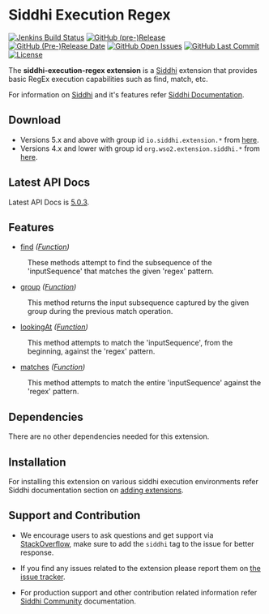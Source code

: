 Siddhi Execution Regex
======================================

  [![Jenkins Build Status](https://wso2.org/jenkins/job/siddhi/job/siddhi-execution-regex/badge/icon)](https://wso2.org/jenkins/job/siddhi/job/siddhi-execution-regex/)
  [![GitHub (pre-)Release](https://img.shields.io/github/release/siddhi-io/siddhi-execution-regex/all.svg)](https://github.com/siddhi-io/siddhi-execution-regex/releases)
  [![GitHub (Pre-)Release Date](https://img.shields.io/github/release-date-pre/siddhi-io/siddhi-execution-regex.svg)](https://github.com/siddhi-io/siddhi-execution-regex/releases)
  [![GitHub Open Issues](https://img.shields.io/github/issues-raw/siddhi-io/siddhi-execution-regex.svg)](https://github.com/siddhi-io/siddhi-execution-regex/issues)
  [![GitHub Last Commit](https://img.shields.io/github/last-commit/siddhi-io/siddhi-execution-regex.svg)](https://github.com/siddhi-io/siddhi-execution-regex/commits/master)
  [![License](https://img.shields.io/badge/License-Apache%202.0-blue.svg)](https://opensource.org/licenses/Apache-2.0)

The **siddhi-execution-regex extension** is a <a target="_blank" href="https://siddhi.io/">Siddhi</a> extension that provides basic RegEx execution capabilities such as find, match, etc.

For information on <a target="_blank" href="https://siddhi.io/">Siddhi</a> and it's features refer <a target="_blank" href="https://siddhi.io/redirect/docs.html">Siddhi Documentation</a>. 

## Download

* Versions 5.x and above with group id `io.siddhi.extension.*` from <a target="_blank" href="https://mvnrepository.com/artifact/io.siddhi.extension.execution.regex/siddhi-execution-regex/">here</a>.
* Versions 4.x and lower with group id `org.wso2.extension.siddhi.*` from <a target="_blank" href="https://mvnrepository.com/artifact/org.wso2.extension.siddhi.execution.regex/siddhi-execution-regex">here</a>.

## Latest API Docs 

Latest API Docs is <a target="_blank" href="https://siddhi-io.github.io/siddhi-execution-regex/api/5.0.3">5.0.3</a>.

## Features

* <a target="_blank" href="https://siddhi-io.github.io/siddhi-execution-regex/api/5.0.3/#find-function">find</a> *(<a target="_blank" href="http://siddhi.io/en/v5.0/docs/query-guide/#function">Function</a>)*<br> <div style="padding-left: 1em;"><p>These methods attempt to find the subsequence of the 'inputSequence' that matches the given 'regex' pattern.</p></div>
* <a target="_blank" href="https://siddhi-io.github.io/siddhi-execution-regex/api/5.0.3/#group-function">group</a> *(<a target="_blank" href="http://siddhi.io/en/v5.0/docs/query-guide/#function">Function</a>)*<br> <div style="padding-left: 1em;"><p>This method returns the input subsequence captured by the given group during the previous match operation.</p></div>
* <a target="_blank" href="https://siddhi-io.github.io/siddhi-execution-regex/api/5.0.3/#lookingat-function">lookingAt</a> *(<a target="_blank" href="http://siddhi.io/en/v5.0/docs/query-guide/#function">Function</a>)*<br> <div style="padding-left: 1em;"><p>This method attempts to match the 'inputSequence', from the beginning, against the 'regex' pattern.</p></div>
* <a target="_blank" href="https://siddhi-io.github.io/siddhi-execution-regex/api/5.0.3/#matches-function">matches</a> *(<a target="_blank" href="http://siddhi.io/en/v5.0/docs/query-guide/#function">Function</a>)*<br> <div style="padding-left: 1em;"><p>This method attempts to match the entire 'inputSequence' against the 'regex' pattern.</p></div>

## Dependencies 

There are no other dependencies needed for this extension. 

## Installation

For installing this extension on various siddhi execution environments refer Siddhi documentation section on <a target="_blank" href="https://siddhi.io/redirect/add-extensions.html">adding extensions</a>.

## Support and Contribution

* We encourage users to ask questions and get support via <a target="_blank" href="https://stackoverflow.com/questions/tagged/siddhi">StackOverflow</a>, make sure to add the `siddhi` tag to the issue for better response.

* If you find any issues related to the extension please report them on <a target="_blank" href="https://github.com/siddhi-io/siddhi-execution-regex/issues">the issue tracker</a>.

* For production support and other contribution related information refer <a target="_blank" href="https://siddhi.io/community/">Siddhi Community</a> documentation.
